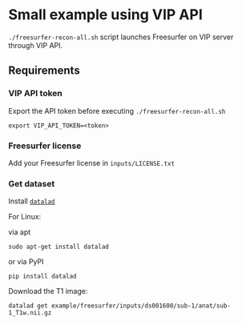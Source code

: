 # Small example using VIP API

`./freesurfer-recon-all.sh` script launches Freesurfer on VIP server through VIP API.

## Requirements

### VIP API token

Export the API token before executing `./freesurfer-recon-all.sh`

`export VIP_API_TOKEN=<token>`

### Freesurfer license

Add your Freesurfer license in `inputs/LICENSE.txt`

### Get dataset

Install [`datalad`](https://handbook.datalad.org/en/latest/intro/installation.html)

For Linux:

via apt
```
sudo apt-get install datalad
```
or via PyPI
```
pip install datalad
```

Download the T1 image:
```
datalad get example/freesurfer/inputs/ds001600/sub-1/anat/sub-1_T1w.nii.gz
```